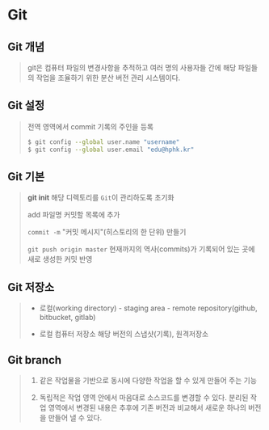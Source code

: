 # Git



## Git 개념

> git은 컴퓨터 파일의 변경사항을 추적하고 여러 명의 사용자들 간에 해당 파일들의 작업을 조율하기 위한 분산 버전 관리 시스템이다.



## Git 설정

> 전역 영역에서 commit 기록의 주인을 등록
>
> ```bash
> $ git config --global user.name "username"
> $ git config --global user.email "edu@hphk.kr"
> ```



## Git 기본

> **git init** 해당 디렉토리를 `Git`이 관리하도록 초기화
>
> add 파일명 커밋할 목록에 추가
>
> `commit -m` "커밋 메시지"(히스토리의 한 단위) 만들기
>
> `git push origin master` 현재까지의 역사(commits)가 기록되어 있는 곳에 새로 생성한 커밋 반영



## Git 저장소

> -  로컬(working directory) - staging area - remote repository(github, bitbucket, gitlab)
>
> - 로컬 컴퓨터 저장소 해당 버전의 스냅샷(기록), 원격저장소



## Git branch

> 1. 같은 작업물을 기반으로 동시에 다양한 작업을 할 수 있게 만들어 주는 기능
>
> 2. 독립적은 작업 영역 안에서 마음대로 소스코드를 변경할 수 있다. 분리된 작업 영역에서 변경된 내용은 추후에 기존 버전과 비교해서 새로운 하나의 버전을 만들어 낼 수 있다.





